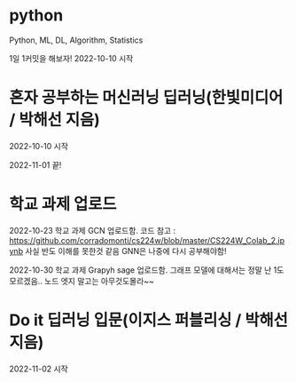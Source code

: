 # python
Python, ML, DL, Algorithm, Statistics

1일 1커밋을 해보자!
2022-10-10 시작


# 혼자 공부하는 머신러닝 딥러닝(한빛미디어 / 박해선 지음)
  2022-10-10 시작
  
  2022-11-01 끝!
  
# 학교 과제 업로드
  
  2022-10-23 학교 과제 GCN 업로드함. 코드 참고 : https://github.com/corradomonti/cs224w/blob/master/CS224W_Colab_2.ipynb
  사실 반도 이해를 못한것 같음 GNN은 나중에 다시 공부해야함!
  
  2022-10-30 학교 과제 Grapyh sage 업로드함.
  그래프 모델에 대해서는 정말 난 1도 모르겠음.. 노드 엣지 말고는 아무것도몰라~~ 
 
# Do it 딥러닝 입문(이지스 퍼블리싱 / 박해선 지음)
  2022-11-02 시작
  
